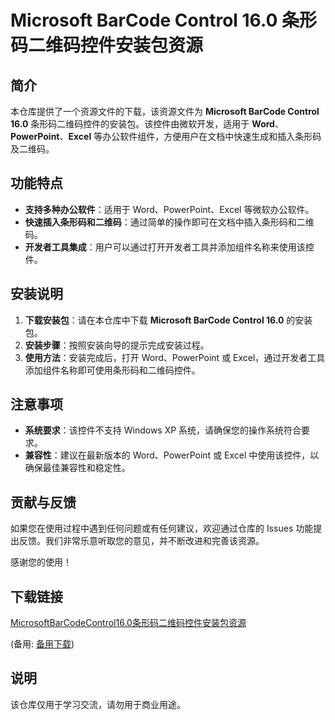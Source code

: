 # Microsoft BarCode Control 16.0 条形码二维码控件安装包资源

## 简介
本仓库提供了一个资源文件的下载，该资源文件为 **Microsoft BarCode Control 16.0** 条形码二维码控件的安装包。该控件由微软开发，适用于 **Word**、**PowerPoint**、**Excel** 等办公软件组件，方便用户在文档中快速生成和插入条形码及二维码。

## 功能特点
- **支持多种办公软件**：适用于 Word、PowerPoint、Excel 等微软办公软件。
- **快速插入条形码和二维码**：通过简单的操作即可在文档中插入条形码和二维码。
- **开发者工具集成**：用户可以通过打开开发者工具并添加组件名称来使用该控件。

## 安装说明
1. **下载安装包**：请在本仓库中下载 **Microsoft BarCode Control 16.0** 的安装包。
2. **安装步骤**：按照安装向导的提示完成安装过程。
3. **使用方法**：安装完成后，打开 Word、PowerPoint 或 Excel，通过开发者工具添加组件名称即可使用条形码和二维码控件。

## 注意事项
- **系统要求**：该控件不支持 Windows XP 系统，请确保您的操作系统符合要求。
- **兼容性**：建议在最新版本的 Word、PowerPoint 或 Excel 中使用该控件，以确保最佳兼容性和稳定性。

## 贡献与反馈
如果您在使用过程中遇到任何问题或有任何建议，欢迎通过仓库的 Issues 功能提出反馈。我们非常乐意听取您的意见，并不断改进和完善该资源。

感谢您的使用！

## 下载链接
[MicrosoftBarCodeControl16.0条形码二维码控件安装包资源](https://pan.quark.cn/s/479aa752306b) 

(备用: [备用下载](https://pan.baidu.com/s/1GXXabSlo8BxrofjAF_KKLQ?pwd=39oq))

## 说明

该仓库仅用于学习交流，请勿用于商业用途。
